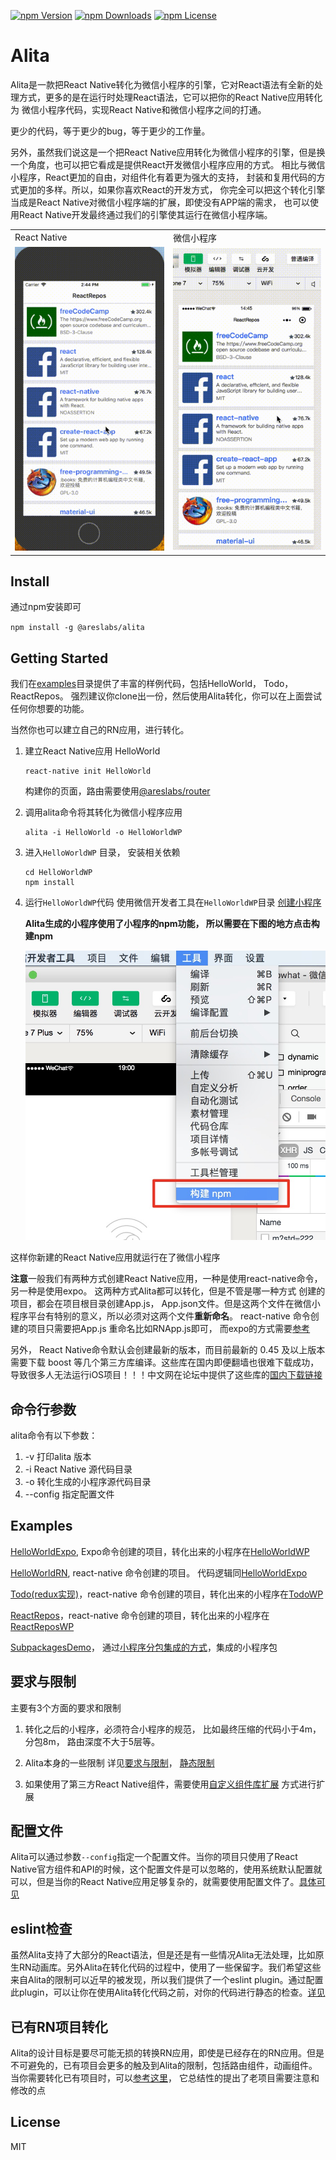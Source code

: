 [![npm Version](https://img.shields.io/npm/v/@areslabs/alita.svg)](https://www.npmjs.com/package/@areslabs/alita)
[![npm Downloads](https://img.shields.io/npm/dt/@areslabs/alita.svg)](https://www.npmjs.com/package/@areslabs/alita)
[![npm License](https://img.shields.io/npm/l/@areslabs/alita.svg)](https://www.npmjs.com/package/@areslabs/alita)

# Alita
Alita是一款把React Native转化为微信小程序的引擎，它对React语法有全新的处理方式，更多的是在运行时处理React语法，它可以把你的React Native应用转化为
微信小程序代码，实现React Native和微信小程序之间的打通。  

更少的代码，等于更少的bug，等于更少的工作量。

另外，虽然我们说这是一个把React Native应用转化为微信小程序的引擎，但是换一个角度，也可以把它看成是提供React开发微信小程序应用的方式。 相比与微信小程序，React更加的自由，对组件化有着更为强大的支持， 封装和复用代码的方式更加的多样。所以，如果你喜欢React的开发方式， 你完全可以把这个转化引擎当成是React Native对微信小程序端的扩展，即使没有APP端的需求， 也可以使用React Native开发最终通过我们的引擎使其运行在微信小程序端。
 
<table>
   <tr>
   	    <td>React Native</td>
   	    <td>微信小程序</td>
   </tr>
	<tr>
		<td><img src="./docs/static/rnalita.gif"/></td>
		<td><img src="./docs/static/wxalita.gif"/></td>
	</tr>
</table>


## Install
通过npm安装即可

`npm install -g @areslabs/alita`

## Getting Started
我们在[examples](https://github.com/areslabs/alita/tree/master/examples)目录提供了丰富的样例代码，包括HelloWorld， Todo， ReactRepos。 强烈建议你clone出一份，然后使用Alita转化，你可以在上面尝试任何你想要的功能。 


当然你也可以建立自己的RN应用，进行转化。

1. 建立React Native应用 HelloWorld
    ```
    react-native init HelloWorld
    ``` 
    构建你的页面，路由需要使用[@areslabs/router](./docs/路由.md)
 
2. 调用alita命令将其转化为微信小程序应用
    ```
    alita -i HelloWorld -o HelloWorldWP
    ```

3. 进入`HelloWorldWP` 目录， 安装相关依赖
    ```
    cd HelloWorldWP
    npm install
    ```

4. 运行`HelloWorldWP`代码
   使用微信开发者工具在`HelloWorldWP`目录 [创建小程序](https://developers.weixin.qq.com/miniprogram/dev/quickstart/basic/getstart.html#%E8%B5%B7%E6%AD%A5)
  
   **Alita生成的小程序使用了小程序的npm功能， 所以需要在下图的地方点击构建npm**
   
   ![buildnpm](./static/buildnpm.jpg)

这样你新建的React Native应用就运行在了微信小程序


**注意**一般我们有两种方式创建React Native应用，一种是使用react-native命令， 另一种是使用expo。 这两种方式Alita都可以转化，但是不管是哪一种方式
创建的项目，都会在项目根目录创建App.js， App.json文件。但是这两个文件在微信小程序平台有特别的意义，所以必须对这两个文件**重新命名**。 
react-native 命令创建的项目只需要把App.js 重命名比如RNApp.js即可， 而expo的方式需要[参考](https://docs.expo.io/versions/latest/sdk/register-root-component/#what-if-i-want-to-name-my)

另外， React Native命令默认会创建最新的版本，而目前最新的 0.45 及以上版本需要下载 boost 等几个第三方库编译。这些库在国内即便翻墙也很难下载成功，导致很多人无法运行iOS项目！！！中文网在论坛中提供了这些库的[国内下载链接](http://bbs.reactnative.cn/topic/4301/ios-rn-0-45%E4%BB%A5%E4%B8%8A%E7%89%88%E6%9C%AC%E6%89%80%E9%9C%80%E7%9A%84%E7%AC%AC%E4%B8%89%E6%96%B9%E7%BC%96%E8%AF%91%E5%BA%93-boost%E7%AD%89)

## 命令行参数
alita命令有以下参数：

1. -v  打印alita 版本
2. -i  React Native 源代码目录
3. -o  转化生成的小程序源代码目录
4. --config 指定配置文件

## Examples
[HelloWorldExpo](https://github.com/areslabs/alita/tree/master/examples/HelloWorldExpo), Expo命令创建的项目，转化出来的小程序在[HelloWorldWP](https://github.com/areslabs/alita/tree/master/examples/HelloWorldExpoWP)

[HelloWorldRN](https://github.com/areslabs/alita/tree/master/examples/HelloWorldRN), react-native 命令创建的项目。 代码逻辑同[HelloWorldExpo](https://github.com/areslabs/alita/tree/master/examples/HelloWorldRNWP)

[Todo(redux实现)](https://github.com/areslabs/alita/tree/master/examples/Todo)，react-native 命令创建的项目，转化出来的小程序在[TodoWP](https://github.com/areslabs/alita/tree/master/examples/TodoWP)

[ReactRepos](https://github.com/areslabs/alita/tree/master/examples/ReactRepos)，react-native 命令创建的项目，转化出来的小程序在[ReactReposWP](https://github.com/areslabs/alita/tree/master/examples/ReactReposWP)

[SubpackagesDemo](https://github.com/areslabs/alita/tree/master/examples/SubpackagesDemo)， 通过[小程序分包集成的方式](./docs/小程序分包集成.md)，集成的小程序包


## 要求与限制
主要有3个方面的要求和限制

1. 转化之后的小程序，必须符合小程序的规范， 比如最终压缩的代码小于4m，分包8m， 路由深度不大于5层等。

2. Alita本身的一些限制 详见[要求与限制](./docs/要求与限制.md)， [静态限制](./docs/静态限制.md)

3. 如果使用了第三方React Native组件，需要使用[自定义组件库扩展](./docs/自定义组件库扩展.md) 方式进行扩展


## 配置文件
Alita可以通过参数`--config`指定一个配置文件。当你的项目只使用了React Native官方组件和API的时候，这个配置文件是可以忽略的，使用系统默认配置就可以，但是当你的React Native应用足够复杂的，就需要使用配置文件了。[具体可见](./docs/配置文件.md)

## eslint检查
虽然Alita支持了大部分的React语法，但是还是有一些情况Alita无法处理，比如原生RN动画库。另外Alita在转化代码的过程中，使用了一些保留字。我们希望这些来自Alita的限制可以近早的被发现，所以我们提供了一个eslint plugin。通过配置此plugin，可以让你在使用Alita转化代码之前，对你的代码进行静态的检查。[详见](./docs/代码检查&Eslint.md)

## 已有RN项目转化
Alita的设计目标是要尽可能无损的转换RN应用，即使是已经存在的RN应用。但是不可避免的，已有项目会更多的触及到Alita的限制，包括路由组件，动画组件。当你需要转化已有项目时，可以[参考这里](./docs/老项目转化.md)， 它总结性的提出了老项目需要注意和修改的点

## License
MIT
